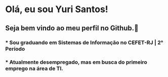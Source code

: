 # Olá, eu sou Yuri Santos!
## Seja bem vindo ao meu perfil no Github.👋
### * Sou graduando em Sistemas de Informação no CEFET-RJ | 2° Período
### * Atualmente desempregado, mas em busca do primeiro emprego na área de TI.
<!--
**yurisanclet/yurisanclet** is a ✨ _special_ ✨ repository because its `README.md` (this file) appears on your GitHub profile.

Here are some ideas to get you started:

- 🔭 I’m currently working on ...
- 🌱 I’m currently learning ...
- 👯 I’m looking to collaborate on ...
- 🤔 I’m looking for help with ...
- 💬 Ask me about ...
- 📫 How to reach me: ...
- 😄 Pronouns: ...
- ⚡ Fun fact: ...
-->
